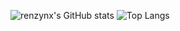 ![renzynx's GitHub stats](https://github-readme-stats-renzynx.vercel.app/api?username=renzynx&show_icons=true&theme=radical)
![Top Langs](https://github-readme-stats-renzynx.vercel.app/api/top-langs/?username=renzynx&theme=radical)
